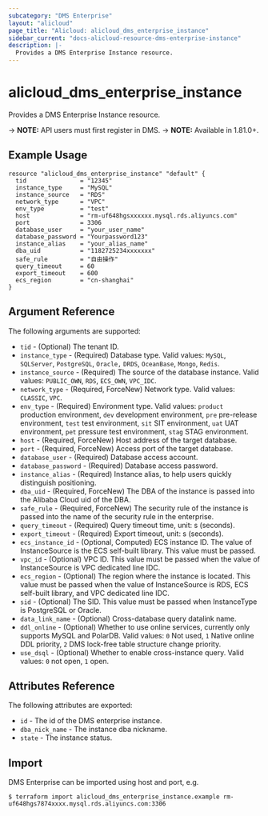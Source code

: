 ```yaml
---
subcategory: "DMS Enterprise"
layout: "alicloud"
page_title: "Alicloud: alicloud_dms_enterprise_instance"
sidebar_current: "docs-alicloud-resource-dms-enterprise-instance"
description: |-
  Provides a DMS Enterprise Instance resource.
---
```


# alicloud\_dms\_enterprise\_instance

Provides a DMS Enterprise Instance resource.

-> **NOTE:** API users must first register in DMS.
-> **NOTE:** Available in 1.81.0+.

## Example Usage

```
resource "alicloud_dms_enterprise_instance" "default" {
  tid               = "12345"
  instance_type     = "MySQL"
  instance_source   = "RDS"
  network_type      = "VPC"
  env_type          = "test"
  host              = "rm-uf648hgsxxxxxx.mysql.rds.aliyuncs.com"
  port              = 3306
  database_user     = "your_user_name"
  database_password = "Yourpassword123"
  instance_alias    = "your_alias_name"
  dba_uid           = "1182725234xxxxxxx"
  safe_rule         = "自由操作"
  query_timeout     = 60
  export_timeout    = 600
  ecs_region        = "cn-shanghai"
}
```
## Argument Reference

The following arguments are supported:

* `tid` - (Optional) The tenant ID. 
* `instance_type` - (Required) Database type. Valid values: `MySQL`, `SQLServer`, `PostgreSQL`, `Oracle,` `DRDS`, `OceanBase`, `Mongo`, `Redis`.
* `instance_source` - (Required) The source of the database instance. Valid values: `PUBLIC_OWN`, `RDS`, `ECS_OWN`, `VPC_IDC`.
* `network_type` - (Required, ForceNew) Network type. Valid values: `CLASSIC`, `VPC`.
* `env_type` - (Required) Environment type. Valid values: `product` production environment, `dev` development environment, `pre` pre-release environment, `test` test environment, `sit` SIT environment, `uat` UAT environment, `pet` pressure test environment, `stag` STAG environment.
* `host` - (Required, ForceNew) Host address of the target database.
* `port` - (Required, ForceNew) Access port of the target database.
* `database_user` - (Required) Database access account.
* `database_password` - (Required) Database access password.
* `instance_alias` - (Required) Instance alias, to help users quickly distinguish positioning.
* `dba_uid` - (Required, ForceNew)  The DBA of the instance is passed into the Alibaba Cloud uid of the DBA.
* `safe_rule` - (Required, ForceNew) The security rule of the instance is passed into the name of the security rule in the enterprise.
* `query_timeout` - (Required) Query timeout time, unit: s (seconds).
* `export_timeout` - (Required) Export timeout, unit: s (seconds).
* `ecs_instance_id` - (Optional, Computed) ECS instance ID. The value of InstanceSource is the ECS self-built library. This value must be passed.
* `vpc_id` - (Optional) VPC ID. This value must be passed when the value of InstanceSource is VPC dedicated line IDC.
* `ecs_region` - (Optional) The region where the instance is located. This value must be passed when the value of InstanceSource is RDS, ECS self-built library, and VPC dedicated line IDC.
* `sid` - (Optional) The SID. This value must be passed when InstanceType is PostgreSQL or Oracle.
* `data_link_name` - (Optional) Cross-database query datalink name.
* `ddl_online` - (Optional) Whether to use online services, currently only supports MySQL and PolarDB. Valid values: `0` Not used, `1` Native online DDL priority, `2` DMS lock-free table structure change priority.
* `use_dsql` - (Optional) Whether to enable cross-instance query. Valid values: `0` not open, `1` open.
                            
## Attributes Reference

The following attributes are exported:

* `id` - The id of the DMS enterprise instance.
* `dba_nick_name` - The instance dba nickname.
* `state` - The instance status.

## Import

DMS Enterprise can be imported using host and port, e.g.

```
$ terraform import alicloud_dms_enterprise_instance.example rm-uf648hgs7874xxxx.mysql.rds.aliyuncs.com:3306
```
